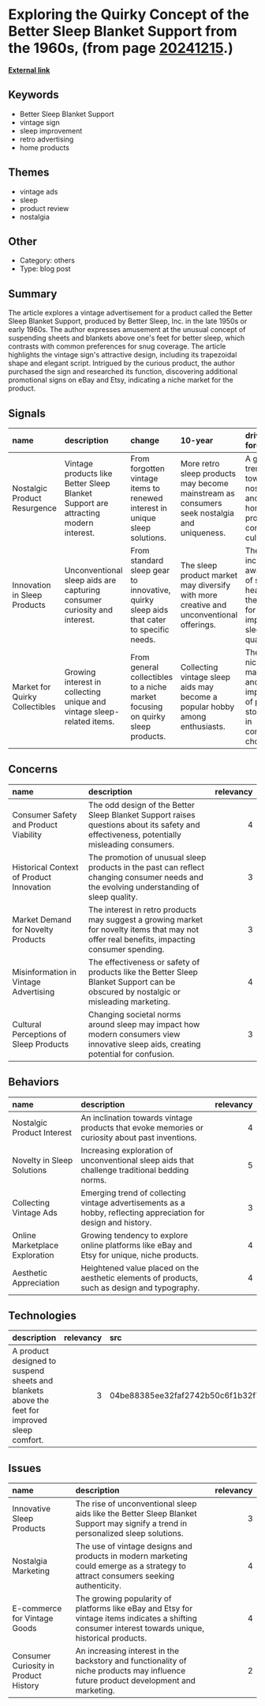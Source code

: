 # __Exploring the Quirky Concept of the Better Sleep Blanket Support from the 1960s__, (from page [20241215](https://kghosh.substack.com/p/20241215).)

__[External link](https://www.inconspicuous.info/p/a-new-rabbit-hole-the-better-sleep?publication_id=1136879&post_id=152022718&isFreemail=true&token=eyJ1c2VyX2lkIjo4Njk5MzM3NywicG9zdF9pZCI6MTUyMDIyNzE4LCJpYXQiOjE3MzI2Mjc3NzUsImV4cCI6MTczNTIxOTc3NSwiaXNzIjoicHViLTExMzY4NzkiLCJzdWIiOiJwb3N0LXJlYWN0aW9uIn0.uJZopef2xFOsSXkmqO9z3IC8B_RHZRg0adRrUI4K6BQ&r=1fskip&triedRedirect=true)__



## Keywords

* Better Sleep Blanket Support
* vintage sign
* sleep improvement
* retro advertising
* home products

## Themes

* vintage ads
* sleep
* product review
* nostalgia

## Other

* Category: others
* Type: blog post

## Summary

The article explores a vintage advertisement for a product called the Better Sleep Blanket Support, produced by Better Sleep, Inc. in the late 1950s or early 1960s. The author expresses amusement at the unusual concept of suspending sheets and blankets above one's feet for better sleep, which contrasts with common preferences for snug coverage. The article highlights the vintage sign's attractive design, including its trapezoidal shape and elegant script. Intrigued by the curious product, the author purchased the sign and researched its function, discovering additional promotional signs on eBay and Etsy, indicating a niche market for the product.

## Signals

| name                           | description                                                                        | change                                                                                  | 10-year                                                                                     | driving-force                                                                              |   relevancy |
|:-------------------------------|:-----------------------------------------------------------------------------------|:----------------------------------------------------------------------------------------|:--------------------------------------------------------------------------------------------|:-------------------------------------------------------------------------------------------|------------:|
| Nostalgic Product Resurgence   | Vintage products like Better Sleep Blanket Support are attracting modern interest. | From forgotten vintage items to renewed interest in unique sleep solutions.             | More retro sleep products may become mainstream as consumers seek nostalgia and uniqueness. | A growing trend towards nostalgia and unique home products in consumer culture.            |           4 |
| Innovation in Sleep Products   | Unconventional sleep aids are capturing consumer curiosity and interest.           | From standard sleep gear to innovative, quirky sleep aids that cater to specific needs. | The sleep product market may diversify with more creative and unconventional offerings.     | The increasing awareness of sleep health and the desire for improved sleep quality.        |           5 |
| Market for Quirky Collectibles | Growing interest in collecting unique and vintage sleep-related items.             | From general collectibles to a niche market focusing on quirky sleep products.          | Collecting vintage sleep aids may become a popular hobby among enthusiasts.                 | The rise of niche markets and the importance of personal storytelling in consumer choices. |           3 |

## Concerns

| name                                     | description                                                                                                                                  |   relevancy |
|:-----------------------------------------|:---------------------------------------------------------------------------------------------------------------------------------------------|------------:|
| Consumer Safety and Product Viability    | The odd design of the Better Sleep Blanket Support raises questions about its safety and effectiveness, potentially misleading consumers.    |           4 |
| Historical Context of Product Innovation | The promotion of unusual sleep products in the past can reflect changing consumer needs and the evolving understanding of sleep quality.     |           3 |
| Market Demand for Novelty Products       | The interest in retro products may suggest a growing market for novelty items that may not offer real benefits, impacting consumer spending. |           3 |
| Misinformation in Vintage Advertising    | The effectiveness or safety of products like the Better Sleep Blanket Support can be obscured by nostalgic or misleading marketing.          |           4 |
| Cultural Perceptions of Sleep Products   | Changing societal norms around sleep may impact how modern consumers view innovative sleep aids, creating potential for confusion.           |           3 |

## Behaviors

| name                           | description                                                                                                     |   relevancy |
|:-------------------------------|:----------------------------------------------------------------------------------------------------------------|------------:|
| Nostalgic Product Interest     | An inclination towards vintage products that evoke memories or curiosity about past inventions.                 |           4 |
| Novelty in Sleep Solutions     | Increasing exploration of unconventional sleep aids that challenge traditional bedding norms.                   |           5 |
| Collecting Vintage Ads         | Emerging trend of collecting vintage advertisements as a hobby, reflecting appreciation for design and history. |           3 |
| Online Marketplace Exploration | Growing tendency to explore online platforms like eBay and Etsy for unique, niche products.                     |           4 |
| Aesthetic Appreciation         | Heightened value placed on the aesthetic elements of products, such as design and typography.                   |           4 |

## Technologies

| description                                                                                  |   relevancy | src                              |
|:---------------------------------------------------------------------------------------------|------------:|:---------------------------------|
| A product designed to suspend sheets and blankets above the feet for improved sleep comfort. |           3 | 04be88385ee32faf2742b50c6f1b32f7 |

## Issues

| name                                  | description                                                                                                                                          |   relevancy |
|:--------------------------------------|:-----------------------------------------------------------------------------------------------------------------------------------------------------|------------:|
| Innovative Sleep Products             | The rise of unconventional sleep aids like the Better Sleep Blanket Support may signify a trend in personalized sleep solutions.                     |           3 |
| Nostalgia Marketing                   | The use of vintage designs and products in modern marketing could emerge as a strategy to attract consumers seeking authenticity.                    |           4 |
| E-commerce for Vintage Goods          | The growing popularity of platforms like eBay and Etsy for vintage items indicates a shifting consumer interest towards unique, historical products. |           4 |
| Consumer Curiosity in Product History | An increasing interest in the backstory and functionality of niche products may influence future product development and marketing.                  |           2 |